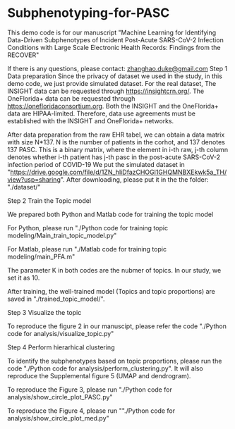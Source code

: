 # Subphenotyping-for-PASC
This demo code is for our manuscript "Machine Learning for Identifying Data-Driven Subphenotypes of Incident Post-Acute SARS-CoV-2 Infection Conditions with Large Scale Electronic Health Records: Findings from the RECOVER"

If there is any questions, please contact: zhanghao.duke@gmail.com
Step 1 Data preparation
Since the privacy of dataset we used in the study, in this demo code, we just provide simulated dataset. 
For the real dataset, The INSIGHT data can be requested through https://insightcrn.org/. The OneFlorida+ data can be requested through https://onefloridaconsortium.org. Both the INSIGHT and the OneFlorida+ data are HIPAA-limited. Therefore, data use agreements must be established with the INSIGHT and OneFlorida+ networks. 

After data preparation from the raw EHR tabel, we can obtain a data matrix with size N*137. N is the number of patients in the corhot, and 137 denotes 137 PASC. This is a binary matrix, where the element in i-th raw, j-th column denotes whether i-th patient has j-th pasc in the post-acute SARS-CoV-2 infection period of COVID-19
We put the simulated dataset in "https://drive.google.com/file/d/1ZN_hIiDfazCHOGl1GHQMNBXEkwk5a_TH/view?usp=sharing". After downloading, please put it in the the folder: "./dataset/"

Step 2 Train the Topic model

We prepared both Python and Matlab code for training the topic model

For Python,
please run "./Python code for training topic modeling/Main_train_topic_model.py"

For Matlab,
please run "./Matlab code for training topic modeling/main_PFA.m"

The parameter K in both codes are the nubmer of topics. In our study, we set it as 10.

After training, the well-trained model (Topics and topic proportions) are saved in "./trained_topic_model/".


Step 3 Visualize the topic

To reproduce the figure 2 in our manuscipt, please refer the code 
"./Python code for analysis/visualize_topic.py"

Step 4 Perform hierarhical clustering

To identify the subphenotypes based on topic proportions, please run the code "./Python code for analysis/perform_clustering.py". It will also reproduce the Supplemental figure 5 (UMAP and dendrogram).

To reproduce the Figure 3, please run "./Python code for analysis/show_circle_plot_PASC.py"

To reproduce the Figure  4, please run ""./Python code for analysis/show_circle_plot_med.py"

